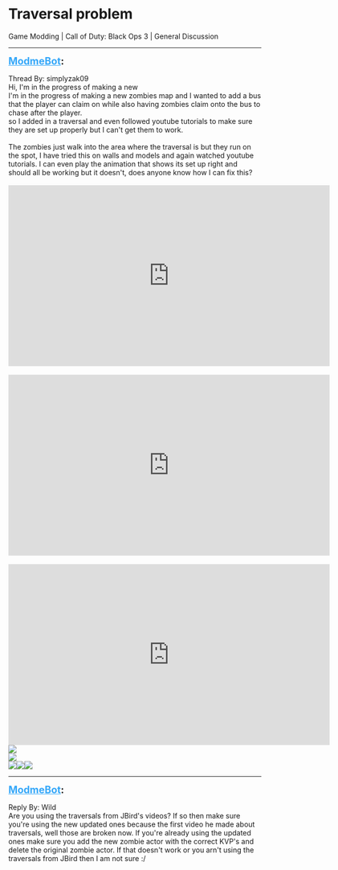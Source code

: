 # Traversal problem
Game Modding | Call of Duty: Black Ops 3 | General Discussion

---
<strong style="font-size: 1.4em;"><span style="text-decoration: underline;text-decoration-color: #34a7f9;"><span style="color:#34a7f9;">ModmeBot</span></span>:</strong>

<p>Thread By: simplyzak09<br />Hi, I&#39;m in the progress of making a new <br />    I&#39;m in the progress of making a new zombies map and I wanted to add a bus that the player can claim on while also having zombies claim onto the bus to chase after the player. <br />so I added in a traversal and even followed youtube tutorials to make sure they are set up properly but I can&#39;t get them to work.<br /> <br />The zombies just walk into the area where the traversal is but they run on the spot, I have tried this on walls and models and again watched youtube tutorials. I can even play the animation that shows its set up right and should all be working but it doesn&#39;t, does anyone know how I can fix this? <br /> <br /> <iframe type="text/html" width="640" height="360" src="https://www.youtube.com/embed/u3hb3Kg" frameborder="0"></iframe><br /> <br /><iframe type="text/html" width="640" height="360" src="https://www.youtube.com/embed/j2qNhvF" frameborder="0"></iframe><br /> <br /><iframe type="text/html" width="640" height="360" src="https://www.youtube.com/embed/mgfftI5" frameborder="0"></iframe><br /> <img style="max-width: 500px;" src="https://imgur.com/u3hb3Kg"><br /><img style="max-width: 500px;" src="https://imgur.com/j2qNhvF"><br /><img style="max-width: 500px;" src="https://imgur.com/mgfftI5"><img style="max-width: 500px;" src="https://imgur.com/j2qNhvF"><img style="max-width: 500px;" src="https://imgur.com/mgfftI5"></p>

---
<strong style="font-size: 1.4em;"><span style="text-decoration: underline;text-decoration-color: #34a7f9;"><span style="color:#34a7f9;">ModmeBot</span></span>:</strong>

<p>Reply By: Wild<br />Are you using the traversals from JBird&#39;s videos? If so then make sure you&#39;re using the new updated ones because the first video he made about traversals, well those are broken now. If you&#39;re already using the updated ones make sure you add the new zombie actor with the correct KVP&#39;s and delete the original zombie actor. If that doesn&#39;t work or you arn&#39;t using the traversals from JBird then I am not sure :/</p>
